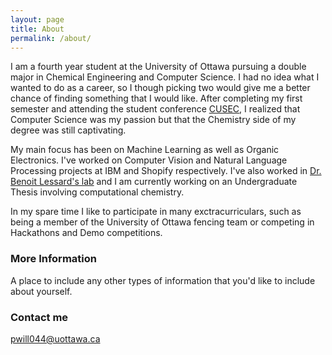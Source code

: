 ```yaml
---
layout: page
title: About
permalink: /about/
---
```


I am a fourth year student at the University of Ottawa pursuing a double major in Chemical Engineering and Computer Science. I had no idea what I wanted to do as a career, so I though picking two would give me a better chance of finding something that I would like. After completing my first semester and attending the student conference [CUSEC](http://2018.cusec.net), I realized that Computer Science was my passion but that the Chemistry side of my degree was still captivating.

My main focus has been on Machine Learning as well as Organic Electronics. I've worked on Computer Vision and Natural Language Processing projects at IBM and Shopify respectively. I've also worked in [Dr. Benoit Lessard's lab](http://www.benoitlessard.com) and I am currently working on an Undergraduate Thesis involving computational chemistry.

In my spare time I like to participate in many exctracurriculars, such as being a member of the University of Ottawa fencing team or competing in Hackathons and Demo competitions.

### More Information

A place to include any other types of information that you'd like to include about yourself.

### Contact me

[pwill044@uottawa.ca](mailto:pwill044@uottawa.ca)